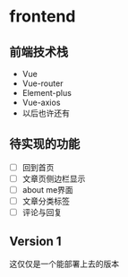 # frontend

## 前端技术栈
- Vue
- Vue-router
- Element-plus
- Vue-axios
- 以后也许还有

## 待实现的功能
- [ ] 回到首页
- [ ] 文章页侧边栏显示
- [ ] about me界面
- [ ] 文章分类标签
- [ ] 评论与回复

## Version 1
这仅仅是一个能部署上去的版本



